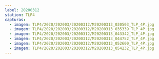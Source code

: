```yaml
---
label: 20200312
station: TLP4
capturas:
  - imagem: TLP4/2020/202003/20200312/M20200313_030503_TLP_4P.jpg
  - imagem: TLP4/2020/202003/20200312/M20200313_035339_TLP_4P.jpg
  - imagem: TLP4/2020/202003/20200312/M20200313_043342_TLP_4P.jpg
  - imagem: TLP4/2020/202003/20200312/M20200313_044752_TLP_4P.jpg
  - imagem: TLP4/2020/202003/20200312/M20200313_052600_TLP_4P.jpg
  - imagem: TLP4/2020/202003/20200312/M20200313_054232_TLP_4P.jpg
---
```

